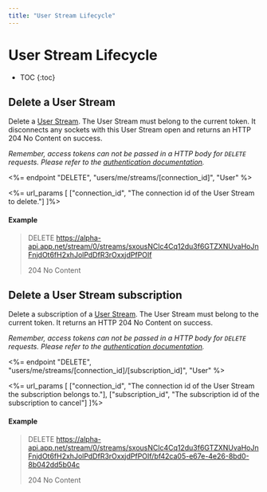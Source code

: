 ```yaml
---
title: "User Stream Lifecycle"
---
```


# User Stream Lifecycle

* TOC
{:toc}

## Delete a User Stream

Delete a [User Stream](/docs/resources/user-stream/). The User Stream must belong to the current token. It disconnects any sockets with this User Stream open and returns an HTTP 204 No Content on success.

*Remember, access tokens can not be passed in a HTTP body for ```DELETE``` requests. Please refer to the [authentication documentation](/docs/authentication/#making-authenticated-api-requests).*

<%= endpoint "DELETE", "users/me/streams/[connection_id]", "User" %>

<%= url_params [
    ["connection_id", "The connection id of the User Stream to delete."]
]%>

#### Example

> DELETE https://alpha-api.app.net/stream/0/streams/sxousNClc4Cq12du3f6GTZXNUvaHoJnFnjdOt6fH2xhJolPdDfR3rOxxjdPfPOIf
>
> 204 No Content

## Delete a User Stream subscription

Delete a subscription of a [User Stream](/docs/resources/user-stream/). The User Stream must belong to the current token. It returns an HTTP 204 No Content on success.

*Remember, access tokens can not be passed in a HTTP body for ```DELETE``` requests. Please refer to the [authentication documentation](/docs/authentication/#making-authenticated-api-requests).*

<%= endpoint "DELETE", "users/me/streams/[connection_id]/[subscription_id]", "User" %>

<%= url_params [
    ["connection_id", "The connection id of the User Stream the subscription belongs to."],
    ["subscription_id", "The subscription id of the subscription to cancel"]
]%>
#### Example

> DELETE https://alpha-api.app.net/stream/0/streams/sxousNClc4Cq12du3f6GTZXNUvaHoJnFnjdOt6fH2xhJolPdDfR3rOxxjdPfPOIf/bf42ca05-e67e-4e26-8bd0-8b042dd5b04c
>
> 204 No Content
